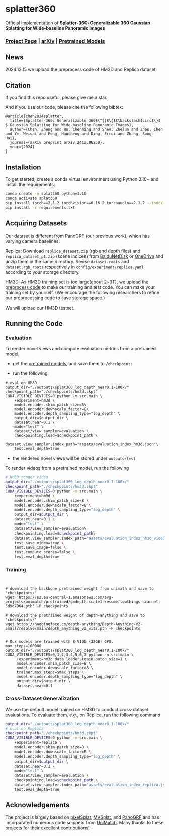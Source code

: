 # splatter360

<!-- Splatter-360: Generalizable 360$^{\circ}$ Gaussian Splatting for Wide-baseline Panoramic Images -->
Official implementation of **Splatter-360: Generalizable 360 Gaussian Splatting for Wide-baseline Panoramic Images**

<!-- Authors: [Yuedong Chen](https://donydchen.github.io/), [Haofei Xu](https://haofeixu.github.io/), [Chuanxia Zheng](https://chuanxiaz.com/), [Bohan Zhuang](https://bohanzhuang.github.io/), [Marc Pollefeys](https://people.inf.ethz.ch/marc.pollefeys/), [Andreas Geiger](https://www.cvlibs.net/), [Tat-Jen Cham](https://personal.ntu.edu.sg/astjcham/) and [Jianfei Cai](https://jianfei-cai.github.io/). -->

### [Project Page](https://3d-aigc.github.io/Splatter-360/) | [arXiv](https://arxiv.org/abs/2412.06250) | [Pretrained Models](https://drive.google.com/file/d/1v3JVll12F9ReQ71bWLnz_ca9Xd2wEnhD/view?usp=drive_link) 

<!-- https://github.com/donydchen/mvsplat/assets/5866866/c5dc5de1-819e-462f-85a2-815e239d8ff2 -->
## News

2024.12.15 we upload the preprocess code of HM3D and Replica dataset.



## Citation
If you find this repo useful, please give me a star.

And if you use our code, please cite the following bibtex:
```
@article{chen2024splatter,
  title={Splatter-360: Generalizable 360$\^{}$\{$$\backslash$circ$\}$ $ Gaussian Splatting for Wide-baseline Panoramic Images},
  author={Chen, Zheng and Wu, Chenming and Shen, Zhelun and Zhao, Chen and Ye, Weicai and Feng, Haocheng and Ding, Errui and Zhang, Song-Hai},
  journal={arXiv preprint arXiv:2412.06250},
  year={2024}
}
```

## Installation

To get started, create a conda virtual environment using Python 3.10+ and install the requirements:

```bash
conda create -n splat360 python=3.10
conda activate splat360
pip install torch==2.1.2 torchvision==0.16.2 torchaudio==2.1.2 --index-url https://download.pytorch.org/whl/cu118
pip install -r requirements.txt
```

## Acquiring Datasets

Our dataset is different from PanoGRF (our previous work), which has varying camera baselines.

Replica: Download `replica_dataset.zip` (rgb and depth files) and `replica_dataset_pt.zip` (scene indices) from [BaiduNetDisk](https://pan.baidu.com/s/1_GWfDn3XfNffZNvXoJUZ9Q?pwd=bair) or [OneDrive](https://1drv.ms/f/c/3e01a23b343bc186/EpTo7XbTMNhAsJNAu7pxsS8BPtHjq8v0prpc6aXN6Hid4g?e=6W62sq) and unzip them in the same directory. Revise `dataset.roots` and `dataset.rgb_roots` respectively in `config/experiment/replica.yaml` according to your storage directory.

HM3D: As HM3D training set is too large(about 2~3T), we upload the [preprocess code](./preprocess/README.md) to make our training and test code. You can make your training set by yourself. (We encourage the following researchers to refine our preprocessing code to save storage space.)

We will upload our HM3D testset.

<!-- ### RealEstate10K and ACID

Our MVSplat uses the same training datasets as pixelSplat. Below we quote pixelSplat's [detailed instructions](https://github.com/dcharatan/pixelsplat?tab=readme-ov-file#acquiring-datasets) on getting datasets.

> pixelSplat was trained using versions of the RealEstate10k and ACID datasets that were split into ~100 MB chunks for use on server cluster file systems. Small subsets of the Real Estate 10k and ACID datasets in this format can be found [here](https://drive.google.com/drive/folders/1joiezNCyQK2BvWMnfwHJpm2V77c7iYGe?usp=sharing). To use them, simply unzip them into a newly created `datasets` folder in the project root directory.

> If you would like to convert downloaded versions of the Real Estate 10k and ACID datasets to our format, you can use the [scripts here](https://github.com/dcharatan/real_estate_10k_tools). Reach out to us (pixelSplat) if you want the full versions of our processed datasets, which are about 500 GB and 160 GB for Real Estate 10k and ACID respectively.

### DTU (For Testing Only)

* Download the preprocessed DTU data [dtu_training.rar](https://drive.google.com/file/d/1eDjh-_bxKKnEuz5h-HXS7EDJn59clx6V/view).
* Convert DTU to chunks by running `python src/scripts/convert_dtu.py --input_dir PATH_TO_DTU --output_dir datasets/dtu`
* [Optional] Generate the evaluation index by running `python src/scripts/generate_dtu_evaluation_index.py --n_contexts=N`, where N is the number of context views. (For N=2 and N=3, we have already provided our tested version under `/assets`.)
 -->
## Running the Code

### Evaluation

To render novel views and compute evaluation metrics from a pretrained model,

* get the [pretrained models](https://drive.google.com/file/d/1v3JVll12F9ReQ71bWLnz_ca9Xd2wEnhD/view?usp=drive_link), and save them to `/checkpoints`

* run the following:

```
# eval on HM3D
output_dir="./outputs/splat360_log_depth_near0.1-100k/"
checkpoint_path="./checkpoints/hm3d.ckpt"
CUDA_VISIBLE_DEVICES=0 python -m src.main \
    +experiment=hm3d \
    model.encoder.shim_patch_size=8\
    model.encoder.downscale_factor=8\
    model.encoder.depth_sampling_type="log_depth" \
    output_dir=$output_dir \
    dataset.near=0.1 \
    mode="test" \
    dataset/view_sampler=evaluation \
    checkpointing.load=$checkpoint_path \
    dataset.view_sampler.index_path="assets/evaluation_index_hm3d.json"\
    test.eval_depth=true

```

* the rendered novel views will be stored under `outputs/test`

To render videos from a pretrained model, run the following

```bash
# HM3D render video
output_dir="./outputs/splat360_log_depth_near0.1-100k/"
checkpoint_path="./checkpoints/hm3d.ckpt"
CUDA_VISIBLE_DEVICES=0 python -m src.main \
    +experiment=hm3d \
    model.encoder.shim_patch_size=8 \
    model.encoder.downscale_factor=8 \
    model.encoder.depth_sampling_type="log_depth" \
    output_dir=$output_dir \
    dataset.near=0.1 \
    mode="test" \
    dataset/view_sampler=evaluation\ 
    checkpointing.load=$checkpoint_path\
    dataset.view_sampler.index_path="assets/evaluation_index_hm3d_video.json" \
    test.save_video=true \
    test.save_image=false \
    test.compute_scores=false \
    test.eval_depth=true
```
### Training

```


# download the backbone pretrained weight from unimath and save to 'checkpoints/'
wget 'https://s3.eu-central-1.amazonaws.com/avg-projects/unimatch/pretrained/gmdepth-scale1-resumeflowthings-scannet-5d9d7964.pth' -P checkpoints

# download the pretrained weight of depth-anything and save to 'checkpoints/'
wget https://huggingface.co/depth-anything/Depth-Anything-V2-Small/resolve/main/depth_anything_v2_vits.pth -P checkpoints


# Our models are trained with 8 V100 (32GB) GPU.
max_steps=100000
output_dir="./outputs/splat360_log_depth_near0.1-100k/"
CUDA_VISIBLE_DEVICES=0,1,2,3,4,5,6,7 python -m src.main \
     +experiment=hm3d data_loader.train.batch_size=1 \
     model.encoder.shim_patch_size=8 \
     model.encoder.downscale_factor=8 \
     trainer.max_steps=$max_steps \
     model.encoder.depth_sampling_type="log_depth" \
     output_dir=$output_dir \
     dataset.near=0.1
```
<!-- 
### Training

Run the following:

```bash
# download the backbone pretrained weight from unimath and save to 'checkpoints/'
wget 'https://s3.eu-central-1.amazonaws.com/avg-projects/unimatch/pretrained/gmdepth-scale1-resumeflowthings-scannet-5d9d7964.pth' -P checkpoints
# train mvsplat
python -m src.main +experiment=re10k data_loader.train.batch_size=14
```

Our models are trained with a single A100 (80GB) GPU. They can also be trained on multiple GPUs with smaller RAM by setting a smaller `data_loader.train.batch_size` per GPU. -->
<!-- 
### Ablations

We also provide a collection of our [ablation models](https://drive.google.com/drive/folders/14_E_5R6ojOWnLSrSVLVEMHnTiKsfddjU) (under folder 'ablations'). To evaluate them, *e.g.*, the 'base' model, run the following command

```bash
# Table 3: base
python -m src.main +experiment=re10k \
checkpointing.load=checkpoints/ablations/re10k_worefine.ckpt \
mode=test \
dataset/view_sampler=evaluation \
test.compute_scores=true \
wandb.name=abl/re10k_base \
model.encoder.wo_depth_refine=true 
``` -->

### Cross-Dataset Generalization

We use the default model trained on HM3D to conduct cross-dataset evaluations. To evaluate them, *e.g.*, on Replica, run the following command

```bash
output_dir="./outputs/splat360_log_depth_near0.1-100k/"
# eval on Replica
checkpoint_path="./checkpoints/hm3d.ckpt"
CUDA_VISIBLE_DEVICES=0 python -m src.main \
    +experiment=replica \
    model.encoder.shim_patch_size=8 \
    model.encoder.downscale_factor=8 \
    model.encoder.depth_sampling_type="log_depth" \
    output_dir=$output_dir \
    dataset.near=0.1 \
    mode="test" \
    dataset/view_sampler=evaluation \
    checkpointing.load=$checkpoint_path \
    dataset.view_sampler.index_path="assets/evaluation_index_replica.json"\
    test.eval_depth=true
```

<!-- **More running commands can be found at [more_commands.sh](more_commands.sh).** -->
<!-- 
## BibTeX

```bibtex
@article{chen2024mvsplat,
    title   = {MVSplat: Efficient 3D Gaussian Splatting from Sparse Multi-View Images},
    author  = {Chen, Yuedong and Xu, Haofei and Zheng, Chuanxia and Zhuang, Bohan and Pollefeys, Marc and Geiger, Andreas and Cham, Tat-Jen and Cai, Jianfei},
    journal = {arXiv preprint arXiv:2403.14627},
    year    = {2024},
}
``` -->

## Acknowledgements

The project is largely based on [pixelSplat](https://github.com/dcharatan/pixelsplat), [MVSplat](https://github.com/donydchen/mvsplat), and [PanoGRF](https://github.com/thucz/PanoGRF) and has incorporated numerous code snippets from [UniMatch](https://github.com/autonomousvision/unimatch). Many thanks to these projects for their excellent contributions!
